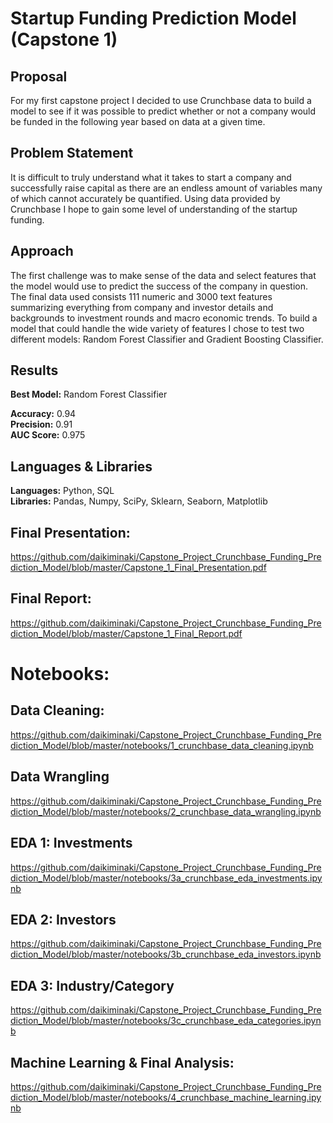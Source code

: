 # Startup Funding Prediction Model (Capstone 1)

## Proposal
For my first capstone project I decided to use Crunchbase data to build a model to see if it was possible to predict whether or not a company would be funded in the following year based on data at a given time.

## Problem Statement
It is difficult to truly understand what it takes to start a company and successfully raise capital as there are an endless amount of variables many of which cannot accurately be quantified.  Using data provided by Crunchbase I hope to gain some level of understanding of the startup funding.

## Approach
The first challenge was to make sense of the data and select features that the model would use to predict the success of the company in question.  The final data used consists 111 numeric and 3000 text features summarizing everything from company and investor details and backgrounds to investment rounds and macro economic trends.  To build a model that could handle the wide variety of features I chose to test two different models: Random Forest Classifier and Gradient Boosting Classifier.

## Results
**Best Model:** Random Forest Classifier

**Accuracy:** 0.94<br>
**Precision:** 0.91<br>
**AUC Score:** 0.975

## Languages & Libraries
**Languages:** Python, SQL<br>
**Libraries:** Pandas, Numpy, SciPy, Sklearn, Seaborn, Matplotlib

## Final Presentation:
https://github.com/daikiminaki/Capstone_Project_Crunchbase_Funding_Prediction_Model/blob/master/Capstone_1_Final_Presentation.pdf

## Final Report:
https://github.com/daikiminaki/Capstone_Project_Crunchbase_Funding_Prediction_Model/blob/master/Capstone_1_Final_Report.pdf

# Notebooks:
## Data Cleaning:
https://github.com/daikiminaki/Capstone_Project_Crunchbase_Funding_Prediction_Model/blob/master/notebooks/1_crunchbase_data_cleaning.ipynb

## Data Wrangling
https://github.com/daikiminaki/Capstone_Project_Crunchbase_Funding_Prediction_Model/blob/master/notebooks/2_crunchbase_data_wrangling.ipynb

## EDA 1: Investments
https://github.com/daikiminaki/Capstone_Project_Crunchbase_Funding_Prediction_Model/blob/master/notebooks/3a_crunchbase_eda_investments.ipynb

## EDA 2: Investors
https://github.com/daikiminaki/Capstone_Project_Crunchbase_Funding_Prediction_Model/blob/master/notebooks/3b_crunchbase_eda_investors.ipynb

## EDA 3: Industry/Category
https://github.com/daikiminaki/Capstone_Project_Crunchbase_Funding_Prediction_Model/blob/master/notebooks/3c_crunchbase_eda_categories.ipynb

## Machine Learning & Final Analysis:
https://github.com/daikiminaki/Capstone_Project_Crunchbase_Funding_Prediction_Model/blob/master/notebooks/4_crunchbase_machine_learning.ipynb
